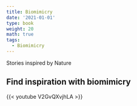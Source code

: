 ```yaml
---
title: Biomimicry
date: '2021-01-01'
type: book
weight: 20
math: true
tags:
  - Biomimicry
---
```


Stories inspired by Nature

<!--more-->

## Find inspiration with biomimicry

{{< youtube V2GvQXvjhLA >}}

